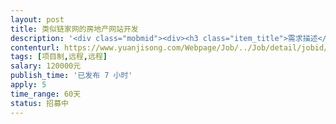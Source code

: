 ```yaml
---                
layout: post       
title: 类似链家网的房地产网站开发           
description: '<div class="mobmid"><div><h3 class="item_title">需求描述</h3><p>类似链家网的房地产开发，需要中，英，阿拉伯语三种语言，希望有产品+UI设计的团队整包开发，希望能做成H5自适应的模式。<br/>有想合作本项目的团队，先由你们产品经理出一份类似链家的需求文档，确定需求后可以马上开工！</p></div><!--info end--></div>'     
contenturl: https://www.yuanjisong.com/Webpage/Job/../Job/detail/jobid/101521      
tags: [项目制,远程,远程]            
salary: 120000元          
publish_time: '已发布 7 小时'         
apply: 5                   
time_range: 60天              
status: 招募中                  
---                 
```

